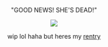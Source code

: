<p align="center"

"GOOD NEWS! SHE'S DEAD!"

</p>

<p align="center"

![](https://i.pinimg.com/736x/aa/61/eb/aa61eb4824d3265d83ed16a53502f1a3.jpg)

</p>

<p align="center"

wip lol haha but heres my [rentry](https://rentry.co/athousandwavesunderthemoon)
